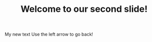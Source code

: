 ﻿---
layout: slide
title: "Welcome to our second slide!"
---
My new text
Use the left arrow to go back!